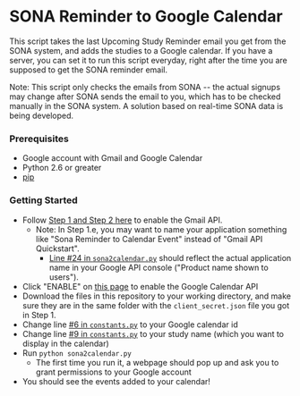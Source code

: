 # SONA Reminder to Google Calendar
This script takes the last Upcoming Study Reminder email you get from the SONA system, and adds the studies to a Google calendar.
If you have a server, you can set it to run this script everyday, right after the time you are supposed to get the SONA reminder email.

Note: This script only checks the emails from SONA -- the actual signups may change after SONA sends the email to you, which has to be checked manually in the SONA system.
A solution based on real-time SONA data is being developed.

### Prerequisites
- Google account with Gmail and Google Calendar
- Python 2.6 or greater
- [pip](https://pypi.python.org/pypi/pip)

### Getting Started
- Follow [Step 1 and Step 2 here](https://developers.google.com/gmail/api/quickstart/python) to enable the Gmail API.
  - Note: In Step 1.e, you may want to name your application something like "Sona Reminder to Calendar Event" instead of "Gmail API Quickstart".
    - [Line #24 in `sona2calendar.py`](https://github.com/MetaD/sona2calendar/blob/master/sona2calendar.py#L24) should reflect the actual application name in your Google API console ("Product name shown to users").
- Click "ENABLE" on [this page](https://console.developers.google.com/apis/api/calendar-json.googleapis.com) to enable the Google Calendar API
- Download the files in this repository to your working directory, and make sure they are in the same folder with the `client_secret.json` file you got in Step 1.
- Change line [#6 in `constants.py`](https://github.com/MetaD/sona2calendar/blob/master/constants.py#L6) to your Google calendar id
- Change line [#9 in `constants.py`](https://github.com/MetaD/sona2calendar/blob/master/constants.py#L9) to your study name (which you want to display in the calendar)
- Run `python sona2calendar.py`
  - The first time you run it, a webpage should pop up and ask you to grant permissions to your Google account
- You should see the events added to your calendar!

